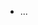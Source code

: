 - ...
<!---
kettid is a ✨ special ✨ repository because its `README.md` (this file) appears on your GitHub profile.
You can click the Preview link to take a look at your changes.
--->
